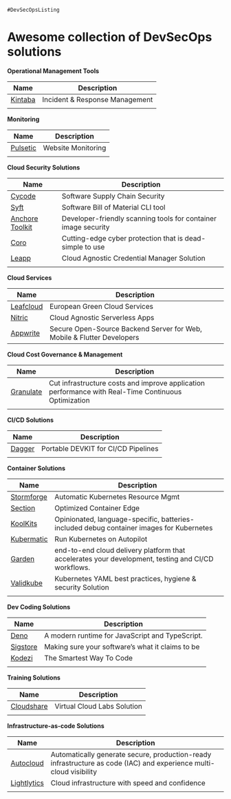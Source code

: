 ``#DevSecOpsListing``
<h1> Awesome collection of DevSecOps solutions </h1>

**Operational Management Tools**

| Name | Description |
| -------- | ----------- |
| [Kintaba](https://www.kintaba.com/) | Incident & Response Management  |
| | |

**Monitoring**

| Name | Description |
| -------- | ----------- |
|[Pulsetic](https://www.pulsetic.com/) | Website Monitoring |
| | |

**Cloud Security Solutions**

| Name | Description |
| -------- | ----------- |
|[Cycode](https://cycode.com/) | Software Supply Chain Security |
|[Syft](https://github.com/anchore/syft) | Software Bill of Material CLI tool |
|[Anchore Toolkit](https://anchore.com/opensource/) | Developer-friendly scanning tools for container image security |
|[Coro](https://www.coro.net/) | Cutting-edge cyber protection that is dead-simple to use |
|[Leapp](https://www.leapp.cloud/) | Cloud Agnostic Credential Manager Solution |
| | |


**Cloud Services**

| Name | Description |
| -------- | ----------- |
|[Leafcloud](https://www.leaf.cloud/) | European Green Cloud Services |
|[Nitric](https://nitric.io/) | Cloud Agnostic Serverless Apps |
|[Appwrite](https://appwrite.io/) | Secure Open-Source Backend Server for Web, Mobile & Flutter Developers |


**Cloud Cost Governance &  Management**

| Name | Description |
| -------- | ----------- |
|[Granulate](https://granulate.io/) | Cut infrastructure costs and improve application performance with Real-Time Continuous Optimization |
| | |


**CI/CD Solutions**

| Name | Description |
| -------- | ----------- |
| [Dagger](https://dagger.io/) | Portable DEVKIT for CI/CD Pipelines |
| | |

**Container Solutions**

| Name | Description |
| -------- | ----------- |
|[Stormforge](https://www.stormforge.io/) | Automatic Kubernetes Resource Mgmt |
|[Section](https://section.io/) | Optimized Container Edge |
|[KoolKits](https://github.com/lightrun-platform/koolkits) | Opinionated, language-specific, batteries-included debug container images for Kubernetes |
|[Kubermatic](https://www.kubermatic.com/) | Run Kubernetes on Autopilot |
|[Garden](https://garden.io/) | end-to-end cloud delivery platform that accelerates your development, testing and CI/CD workflows. |
|[Validkube](https://validkube.com/) | Kubernetes YAML best practices, hygiene & security Solution |
| | |



**Dev Coding Solutions**


| Name | Description |
| -------- | ----------- |
|[Deno](https://deno.land/) | A modern runtime for JavaScript and TypeScript. |
|[Sigstore](https://www.sigstore.dev/) | Making sure your software’s what it claims to be |
|[Kodezi](https://kodezi.com/) | The Smartest Way To Code  |
| | |



**Training Solutions**

| Name | Description |
| -------- | ----------- |
|[Cloudshare](https://www.cloudshare.com/) | Virtual Cloud Labs Solution |
| | |



**Infrastructure-as-code Solutions**

| Name | Description |
| -------- | ----------- |
|[Autocloud](autocloud.dev) | Automatically generate secure, production-ready infrastructure as code (IAC) and experience multi-cloud visibility |
|[Lightlytics](https://www.lightlytics.com/) | Cloud infrastructure with speed and confidence |
| | |






